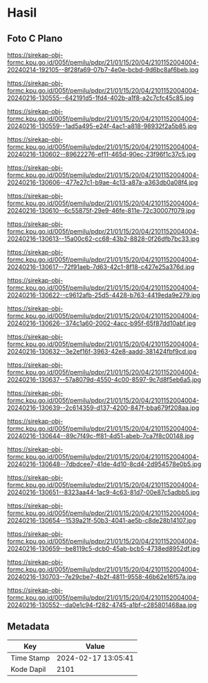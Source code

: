 # Hasil

## Foto C Plano

https://sirekap-obj-formc.kpu.go.id/005f/pemilu/pdpr/21/01/15/20/04/2101152004004-20240214-192105--8f28fa69-07b7-4e0e-bcbd-9d6bc8af6beb.jpg

https://sirekap-obj-formc.kpu.go.id/005f/pemilu/pdpr/21/01/15/20/04/2101152004004-20240216-130555--642191d5-1fd4-402b-a1f8-a2c7cfc45c85.jpg

https://sirekap-obj-formc.kpu.go.id/005f/pemilu/pdpr/21/01/15/20/04/2101152004004-20240216-130559--1ad5a495-e24f-4ac1-a818-98932f2a5b85.jpg

https://sirekap-obj-formc.kpu.go.id/005f/pemilu/pdpr/21/01/15/20/04/2101152004004-20240216-130602--89622276-ef11-465d-90ec-23f96f1c37c5.jpg

https://sirekap-obj-formc.kpu.go.id/005f/pemilu/pdpr/21/01/15/20/04/2101152004004-20240216-130606--477e27c1-b9ae-4c13-a87a-a363db0a08f4.jpg

https://sirekap-obj-formc.kpu.go.id/005f/pemilu/pdpr/21/01/15/20/04/2101152004004-20240216-130610--6c55875f-29e9-46fe-811e-72c30007f079.jpg

https://sirekap-obj-formc.kpu.go.id/005f/pemilu/pdpr/21/01/15/20/04/2101152004004-20240216-130613--15a00c62-cc68-43b2-8828-0f26dfb7bc33.jpg

https://sirekap-obj-formc.kpu.go.id/005f/pemilu/pdpr/21/01/15/20/04/2101152004004-20240216-130617--72f91aeb-7d63-42c1-8f18-c427e25a376d.jpg

https://sirekap-obj-formc.kpu.go.id/005f/pemilu/pdpr/21/01/15/20/04/2101152004004-20240216-130622--c9612afb-25d5-4428-b763-4419eda9e279.jpg

https://sirekap-obj-formc.kpu.go.id/005f/pemilu/pdpr/21/01/15/20/04/2101152004004-20240216-130626--374c1a60-2002-4acc-b95f-65f87dd10abf.jpg

https://sirekap-obj-formc.kpu.go.id/005f/pemilu/pdpr/21/01/15/20/04/2101152004004-20240216-130632--3e2ef16f-3963-42e8-aadd-381424fbf9cd.jpg

https://sirekap-obj-formc.kpu.go.id/005f/pemilu/pdpr/21/01/15/20/04/2101152004004-20240216-130637--57a8079d-4550-4c00-8597-9c7d8f5eb6a5.jpg

https://sirekap-obj-formc.kpu.go.id/005f/pemilu/pdpr/21/01/15/20/04/2101152004004-20240216-130639--2c614359-d137-4200-847f-bba679f208aa.jpg

https://sirekap-obj-formc.kpu.go.id/005f/pemilu/pdpr/21/01/15/20/04/2101152004004-20240216-130644--89c7f49c-ff81-4d51-abeb-7ca7f8c00148.jpg

https://sirekap-obj-formc.kpu.go.id/005f/pemilu/pdpr/21/01/15/20/04/2101152004004-20240216-130648--7dbdcee7-41de-4d10-8cd4-2d954578e0b5.jpg

https://sirekap-obj-formc.kpu.go.id/005f/pemilu/pdpr/21/01/15/20/04/2101152004004-20240216-130651--8323aa44-1ac9-4c63-81d7-00e87c5adbb5.jpg

https://sirekap-obj-formc.kpu.go.id/005f/pemilu/pdpr/21/01/15/20/04/2101152004004-20240216-130654--1539a21f-50b3-4041-ae5b-c8de28b14107.jpg

https://sirekap-obj-formc.kpu.go.id/005f/pemilu/pdpr/21/01/15/20/04/2101152004004-20240216-130659--be8119c5-dcb0-45ab-bcb5-4738ed8952df.jpg

https://sirekap-obj-formc.kpu.go.id/005f/pemilu/pdpr/21/01/15/20/04/2101152004004-20240216-130703--7e29cbe7-4b2f-4811-9558-46b62e16f57a.jpg

https://sirekap-obj-formc.kpu.go.id/005f/pemilu/pdpr/21/01/15/20/04/2101152004004-20240216-130552--da0e1c94-f282-4745-a1bf-c285801468aa.jpg


## Metadata

| Key        | Value               |
| ---------- | ------------------- |
| Time Stamp | 2024-02-17 13:05:41 |
| Kode Dapil | 2101                |



